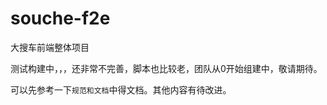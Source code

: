 souche-f2e
==========

大搜车前端整体项目

测试构建中，，，还非常不完善，脚本也比较老，团队从0开始组建中，敬请期待。

可以先参考一下`规范和文档`中得文档。其他内容有待改进。